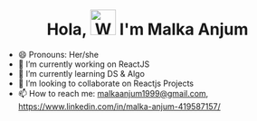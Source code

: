 <h1 align="center"> Hola, <img src="https://raw.githubusercontent.com/nixin72/nixin72/master/wave.gif" 
         alt="Waving hand animated gif"
         height="45"
         width="45" /> I'm Malka Anjum</h1>


- 😄 Pronouns: Her/she
- 🔭 I’m currently working on ReactJS
- 🌱 I’m currently learning DS & Algo
- 👯 I’m looking to collaborate on Reactjs Projects
- 📫 How to reach me: malkaanjum1999@gmail.com, https://www.linkedin.com/in/malka-anjum-419587157/


